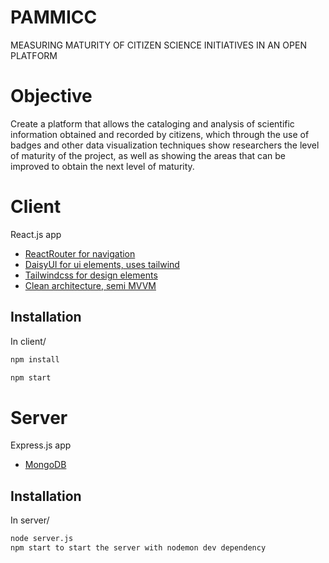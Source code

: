 # PAMMICC

MEASURING MATURITY OF CITIZEN SCIENCE INITIATIVES IN AN OPEN PLATFORM

# Objective

Create a platform that allows the cataloging and analysis of scientific information obtained and recorded by citizens, which through the use of badges and other data visualization techniques show researchers the level of maturity of the project, as well as showing the areas that can be improved to obtain the next level of maturity.

# Client

React.js app

- [ReactRouter for navigation](https://v5.reactrouter.com/web/guides/quick-start)
- [DaisyUI for ui elements, uses tailwind](https://daisyui.com/components/)
- [Tailwindcss for design elements](https://tailwindcss.com/docs)
- [Clean architecture, semi MVVM](https://paulallies.medium.com/clean-mvvm-with-react-and-react-hooks-ebc37b22542f)

## Installation

In client/

```bash
npm install
```

```bash
npm start
```

# Server

Express.js app

- [MongoDB](https://www.mongodb.com/)

## Installation

In server/

```bash
node server.js
npm start to start the server with nodemon dev dependency
```
